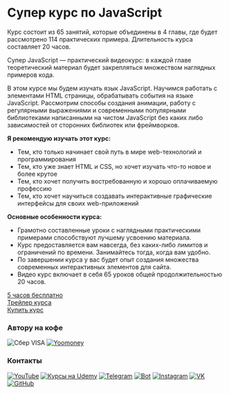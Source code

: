 # Супер курс по JavaScript
Курс состоит из 65 занятий, которые объединены в 4 главы, где будет рассмотрено 114 практических примера. Длительность курса составляет 20 часов.

Супер JavaScript — практический видеокурс: в каждой главе теоретический материал будет закрепляться множеством наглядных примеров кода.

В этом курсе мы будем изучать язык JavaScript. Научимся работать с элементами HTML страницы, обрабатывать события на языке JavaScript. Рассмотрим способы создания анимации, работу с регулярными выражениями и современными популярными библиотеками написанными на чистом JavaScript без каких либо зависимостей от сторонних библиотек или фреймворков.

**Я рекомендую изучать этот курс:**

* Тем, кто только начинает свой путь в мире web-технологий и программирования  
* Тем, кто уже знает HTML и CSS, но хочет изучать что-то новое и более крутое  
* Тем, кто хочет получить востребованную и хорошо оплачиваемую профессию  
* Тем, кто хочет научиться создавать интерактивные графические интерфейсы для своих web-приложений

**Основные особенности курса:**

* Грамотно составленные уроки с наглядными практическими примерами способствуют лучшему усвоению материала.  
* Курс предоставляется вам навсегда, без каких-либо лимитов и ограничений по времени. Занимайтесь тогда, когда вам удобно.  
* По завершении курса у вас будет опыт создания множества современных интерактивных элементов для сайта.  
* Видео курс включает в себя 65 уроков общей продолжительностью 20 часов.

[5 часов бесплатно](https://www.youtube.com/playlist?list=PLuY6eeDuleINoCQtGZsMoVVCSgEH7gKQ5)  
[Трейлер курса](https://youtu.be/HU78HrKW9XI)   
[Купить курс](https://stepik.org/z/113653)

### Автору на кофе
![Сбер VISA](https://img.shields.io/badge/Card-4274320032331582-333?style=for-the-badge&logo=visa&labelColor=08a652)
[![Yoomoney](https://img.shields.io/badge/-Yoomoney-7f2bfd?style=for-the-badge)](https://yasobe.ru/na/itdoctor)

### Контакты
[![YouTube](https://img.shields.io/badge/-YouTube-333?style=for-the-badge&logo=YouTube&logoColor=FF0000)](https://www.youtube.com/c/ITDoctor)
[![Курсы на Udemy](https://img.shields.io/badge/-Udemy-333?style=for-the-badge&logo=Udemy&logoColor=fff)](https://www.udemy.com/user/useinov-ismail-asanovich/)
[![Telegram](https://img.shields.io/badge/-Telegram-333?style=for-the-badge&logo=telegram&logoColor=27A0D9)](https://t.me/itdoctorstudio)
[![Bot](https://img.shields.io/badge/-Bot-333?style=for-the-badge)](https://t.me/itdoctorNavigatorBot?start)
[![Instagram](https://img.shields.io/badge/-Instagram-333?style=for-the-badge&logo=instagram&logoColor=B4068E)](https://instagram.com/ismail_asanovich)
[![VK](https://img.shields.io/badge/-VK-333?style=for-the-badge&logo=Vk&logoColor=27A0D9)](https://vk.com/itdoctorstudio)
[![GitHub](https://img.shields.io/badge/-GitHub-333?style=for-the-badge&logo=GitHub&logoColor=fff)](https://github.com/morphIsmail)